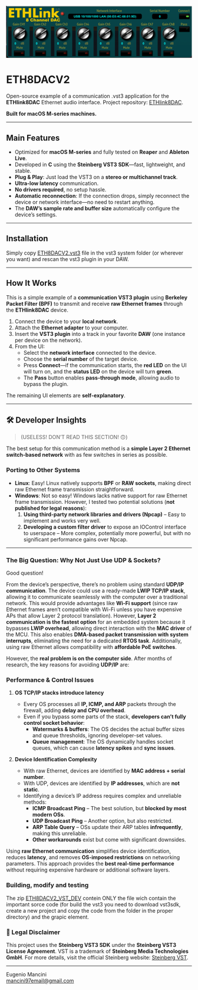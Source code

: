 ![snapshot](https://github.com/eman8388/ETH8DACV2/blob/main/screenshot/Screenshot%202025-03-30%20alle%2016.07.39.png)

# ETH8DACV2

Open-source example of a communication .vst3 application for the **ETHlink8DAC** Ethernet audio interface. 
Project repository: [ETHlink8DAC](https://github.com/eman8388/ETHlink8DAC).

**Built for macOS M-series machines.**

---

## Main Features

- Optimized for **macOS M-series** and fully tested on **Reaper** and **Ableton Live**.
- Developed in **C** using the **Steinberg VST3 SDK**—fast, lightweight, and stable.
- **Plug & Play**: Just load the VST3 on a **stereo or multichannel track**.
- **Ultra-low latency** communication.
- **No drivers required**, no setup hassle.
- **Automatic reconnection**: If the connection drops, simply reconnect the device or network interface—no need to restart anything.
- The **DAW’s sample rate and buffer size** automatically configure the device’s settings.

---

## Installation 

Simply copy [ETH8DACV2.vst3](https://github.com/eman8388/ETH8DACV2/blob/main/ETH8DACV2_VST3/ETH8DACV2.vst3) file in the vst3 system folder (or wherever you want) and rescan the vst3 plugin in your DAW. 

---

## How It Works

This is a simple example of a **communication VST3 plugin** using **Berkeley Packet Filter (BPF)** to transmit and receive **raw Ethernet frames** through the **ETHlink8DAC** device.

1. Connect the device to your **local network**.
2. Attach the **Ethernet adapter** to your computer.
3. Insert the **VST3 plugin** into a track in your favorite **DAW** (one instance per device on the network).
4. From the UI:
   - Select the **network interface** connected to the device.
   - Choose the **serial number** of the target device.
   - Press **Connect**—if the communication starts, the **red LED** on the UI will turn on, and the **status LED** on the device will turn **green**.
   - The **Pass** button enables **pass-through mode**, allowing audio to bypass the plugin.

The remaining UI elements are **self-explanatory**.

---

## 🛠️ Developer Insights

> (USELESS! DON’T READ THIS SECTION! 🙃)

The best setup for this communication method is a **simple Layer 2 Ethernet switch-based network** with as few switches in series as possible.

### Porting to Other Systems

- **Linux**: Easy! Linux natively supports **BPF** or **RAW sockets**, making direct raw Ethernet frame transmission straightforward.
- **Windows**: Not so easy! Windows lacks native support for raw Ethernet frame transmission. However, I tested two potential solutions (**not published for legal reasons**):
  1. **Using third-party network libraries and drivers (Npcap)** – Easy to implement and works very well.
  2. **Developing a custom filter driver** to expose an IOControl interface to userspace – More complex, potentially more powerful, but with no significant performance gains over Npcap.

---

### The Big Question: **Why Not Just Use UDP & Sockets?**

Good question! 

From the device’s perspective, there’s no problem using standard **UDP/IP communication**. The device could use a ready-made **LWIP TCP/IP stack**, allowing it to communicate seamlessly with the computer over a traditional network. This would provide advantages like **Wi-Fi support** (since raw Ethernet frames aren’t compatible with Wi-Fi unless you have expensive APs that allow Layer 2 protocol translation). However, **Layer 2 communication is the fastest option** for an embedded system because it bypasses **LWIP overhead**, allowing direct interaction with the **MAC driver** of the MCU. This also enables **DMA-based packet transmission with system interrupts**, eliminating the need for a dedicated **RTOS task**. Additionally, using raw Ethernet allows compatibility with **affordable PoE switches**.

However, the **real problem is on the computer side**. After months of research, the key reasons for avoiding **UDP/IP** are:

### Performance & Control Issues

1. **OS TCP/IP stacks introduce latency**
   - Every OS processes all **IP, ICMP, and ARP** packets through the firewall, adding **delay and CPU overhead**.
   - Even if you bypass some parts of the stack, **developers can’t fully control socket behavior**:
     - **Watermarks & buffers**: The OS decides the actual buffer sizes and queue thresholds, ignoring developer-set values.
     - **Queue management**: The OS dynamically handles socket queues, which can cause **latency spikes** and **sync issues**.

2. **Device Identification Complexity**
   - With raw Ethernet, devices are identified by **MAC address + serial number**.
   - With UDP, devices are identified by **IP addresses**, which are **not static**.
   - Identifying a device’s IP address requires complex and unreliable methods:
     - **ICMP Broadcast Ping** – The best solution, but **blocked by most modern OSs**.
     - **UDP Broadcast Ping** – Another option, but also restricted.
     - **ARP Table Query** – OSs update their ARP tables **infrequently**, making this unreliable.
     - **Other workarounds** exist but come with significant downsides.


Using **raw Ethernet communication** simplifies device identification, reduces **latency**, and removes **OS-imposed restrictions** on networking parameters. This approach provides the **best real-time performance** without requiring expensive hardware or additional software layers.

### Building, modify and testing

The zip [ETH8DACV2_VST_DEV](https://github.com/eman8388/ETH8DACV2/blob/main/ETH8DACV2_VST3_DEV.zip) contein ONLY the file wich contain the important sorce code (for build the vst3 you need to download vst3sdk, create a new project and copy the code from the folder in the proper directory) and the grapic element. 


### 📜 Legal Disclaimer

This project uses the **Steinberg VST3 SDK** under the **Steinberg VST3 License Agreement**. 
VST is a trademark of **Steinberg Media Technologies GmbH**.
For more details, visit the official Steinberg website: [Steinberg VST](https://www.steinberg.net/en/company/developer.html).

---

Eugenio Mancini\
 [mancini97email@gmail.com](mailto\:mancini97email@gmail.com)







